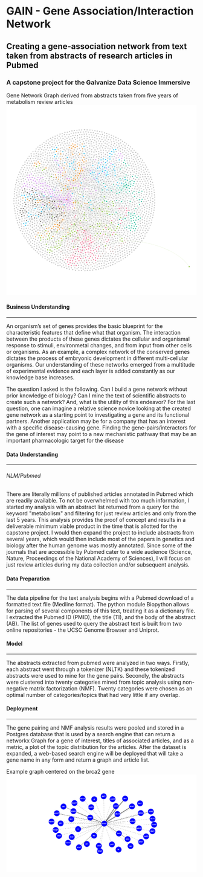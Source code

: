 # GAIN - Gene Association/Interaction Network
## Creating a gene-association network from text taken from abstracts of research articles in Pubmed
### A capstone project for the Galvanize Data Science Immersive

Gene Network Graph derived from abstracts taken from five years of metabolism review articles
![Alt text](https://github.com/pineda-vv/Creating-gene-networks-using-NLP/blob/master/data/full_graph.png)

#### Business Understanding
---
An organism’s set of genes provides the basic blueprint for the characteristic features that define what that organism.  The interaction between the products of these genes dictates the cellular and organismal response to stimuli, environmetal changes, and from input from other cells or organisms. As an example, a complex network of the conserved genes dictates the process of embryonic development in different multi-cellular organisms.   Our understanding of these networks emerged from a multitude of experimental evidence and each layer is added constantly as our knowledge base increases.

The question I asked is the following.  Can I build a gene network without prior knowledge of biology?  Can I mine the text of scientific abstracts to create such a network?  And, what is the utility of this endeavor?  For the last question, one can imagine a relative science novice looking at the created gene network as a starting point to investigating a gene and its functional partners.  Another application may be for a company that has an interest with a specific disease-causing gene.  Finding the gene-pairs/interactors for the gene of interest may point to a new mechanistic pathway that may be an important pharmacologic target for the disease

#### Data Understanding
---
###### NLM/Pubmed

There are literally millions of published articles annotated in Pubmed which are readily available.  To not be overwhelmed with too much information, I started my analysis with an abstract list returned from a query for the keyword "metabolism" and filtering for just review articles and only from the last 5 years.  This analysis provides the proof of concept and results in a deliverable minimum viable product in the time that is allotted for the capstone project.  I would then expand the project to include abstracts from several years, which would then include most of the papers in genetics and biology after the human genome was mostly annotated.   Since some of the journals that are accessible by Pubmed cater to a wide audience (Science, Nature, Proceedings of the National Academy of Sciences), I will focus on just review articles during my data collection and/or subsequent analysis.

#### Data Preparation
---
The data pipeline for the text analysis begins with a Pubmed download of a formatted text file (Medline format).   The python module Biopython allows for parsing of several components of this text, treating it as a dictionary file.  I extracted the Pubmed ID (PMID), the title (TI), and the body of the abstract (AB).  The list of genes used to query the abstract text is built from two online repositories - the UCSC Genome Browser and Uniprot.  

#### Model
---
The abstracts extracted from pubmed were analyzed in two ways.  Firstly, each abstract went through a tokenizer (NLTK) and these tokenized abstracts were used to mine for the gene pairs.  Secondly, the abstracts were clustered into twenty categories mined from topic analysis using non-negative matrix factorization (NMF).  Twenty categories were chosen as an optimal number of categories/topics that had very little if any overlap.  

#### Deployment
---
The gene pairing and NMF analysis results were pooled and stored in a Postgres database that is used by a search engine that can return a networkx Graph for a gene of interest, titles of associated articles, and as a metric, a plot of the topic distribution for the articles.  After the dataset is expanded, a web-based search engine will be deployed that will take a gene name in any form and return a graph and article list.

Example graph centered on the brca2 gene
![Alt text](https://github.com/pineda-vv/Creating-gene-networks-using-NLP/blob/master/data/brca2_new.png)
